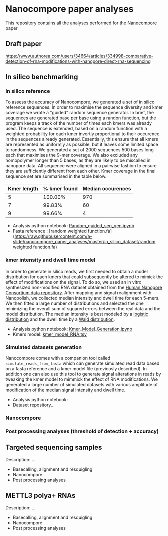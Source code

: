 # Nanocompore paper analyses

This repository contains all the analyses performed for the [Nanocompore](https://github.com/tleonardi/nanocompore) paper

## Draft paper

https://www.authorea.com/users/34664/articles/334998-comparative-detection-of-rna-modifications-with-nanopore-direct-rna-sequencing

## In silico benchmarking

### In silico reference

To assess the accuracy of Nanocompore, we generated a set of in silico reference sequences. In order to maximise the sequence diversity and kmer coverage we wrote a "guided" random sequence generator. In brief, the sequences are generated base per base using a randon function, but the program keeps a track of the number of times each kmers was already used. The sequence is extended, based on a random function with a weighted probability for each kmer invertly proportional to their occurence in the sequences already generated. Essentially, this ensure that all kmers are represented as uniformly as possible, but it leaves some limited space to randomness. We generated a set of 2000 sequences 500 bases long each that maximises the 9-mer coverage. We also excluded any homopolymer longer than 5 bases, as they are likely to be miscalled in nanopore data. All sequence were aligned in a pairwise fashion to ensure they are sufficiently different from each other. Kmer coverage in the final sequence set are summarised in the table below.  

| Kmer length | % kmer found | Median  occurences |
| ----------- | ------------ | ------------------ |
| 5           | 100.00%      | 970                |
| 7           | 99.83%       | 60                 |
| 9           | 99.66%       | 4                  |

* Analysis python notebook: [Random_guided_seq_gen.ipynb](https://github.com/a-slide/nanocompore_paper_analyses/blob/master/in_silico_dataset/Random_guided_seq_gen.ipynb)
* Fasta reference : [random weighted function.fa](https://raw.githubusercontent.com/a-slide/nanocompore_paper_analyses/master/in_silico_dataset/random weighted function.fa)

### kmer intensity and dwell time model

In order to generate in silico reads, we first needed to obtain a model distribution for each kmers that could subsequently be altered to mimick the effect of  modifications on the signal. To do so, we used an in vitro synthesized non-modified RNA dataset obtained from the [Human Nanopore Consortium data repository](https://github.com/nanopore-wgs-consortium/NA12878/blob/master/nanopore-human-transcriptome/fastq_fast5_bulk.md). After mapping and signal realignment with Nanopolish, we collected median intensity and dwell time for each 5-mers. We then fitted a large number of distributions and selected the one minimizing the overall sum of squared errors between the real data and the model distribution. The median intensity is best modeled by a [logistic distribution](https://docs.scipy.org/doc/scipy/reference/generated/scipy.stats.logistic.html) and the dwell time by a [Wald distribution](https://docs.scipy.org/doc/scipy/reference/generated/scipy.stats.wald.html).  

- Analysis python notebook: [Kmer_Model_Generation.ipynb](https://github.com/a-slide/nanocompore_paper_analyses/blob/master/in_silico_dataset/Kmer_Model_Generation.ipynb)
- Kmers model: [kmer_model_RNA.tsv](https://raw.githubusercontent.com/a-slide/nanocompore_paper_analyses/master/in_silico_dataset/kmer_model_RNA.tsv?token=AFb-SClDNjGaXPwUmSsM9X9EgGWf-aatks5cbTpPwA%3D%3D)

### Simulated datasets generation

Nanocompore comes with a companion tool called `simulate_reads_from_fasta` which can generate simulated read data based on a fasta reference and a kmer model file (previously described). In addition one can also use this tool to generate signal alterations in reads by tweaking the kmer model to mimmick the effect of RNA modifications. We generated a large number of simulated datasets with various amplitude of modification of the median signal intensity and dwell time.

* Analysis python notebook: []()
* Dataset repository...


### Nanocompore


### Post processing analyses (threshold of detection + accuracy)


## Targeted sequencing samples

Description: ...

* Basecalling, alignment and resquigling
* Nanocompore
* Post processing analyses

## METTL3 polya+ RNAs

Description: ...

* Basecalling, alignment and resquigling
* Nanocompore
* Post processing analyses
